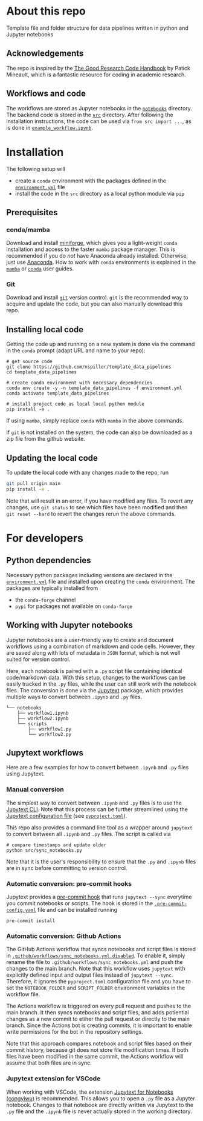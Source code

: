 # About this repo
Template file and folder structure for data pipelines written in python and Jupyter notebooks

## Acknowledgements
The repo is inspired by the 
[The Good Research Code Handbook](https://goodresearch.dev/setup#)
by Patick Mineault,
which is a fantastic resource for coding in academic research.

## Workflows and code
The workflows are stored as Jupyter notebooks in the [`notebooks`](./notebooks) directory.
The backend code is stored in the [`src`](./src) directory.
After following the installation instructions,
the code can be used via `from src import ...`,
as is done in [`example_workflow.ipynb`](./notebooks/example_workflow.ipynb).

# Installation
The following setup will
- create a `conda` environment with the packages defined in the [`environment.yml`](./environment.yml) file
- install the code in the `src` directory as a local python module via `pip`

## Prerequisites
### conda/mamba
Download and install [miniforge](https://github.com/conda-forge/miniforge), 
which gives you a light-weight `conda` installation and access to the
faster `mamba` package manager.
This is recommended if you do _not_ have Anaconda already installed.
Otherwise, just use [Anaconda](https://www.anaconda.com/download).
How to work with `conda` environments is explained in the 
[`mamba`](https://mamba.readthedocs.io/en/latest/user_guide/mamba.html#)
or 
[`conda`](https://conda.io/projects/conda/en/latest/user-guide/tasks/manage-environments.html)
user guides.

### Git
Download and install [`git`](https://git-scm.com/downloads) version control.
`git` is the recommended way to acquire and update the code, but you can also manually download this repo.

## Installing local code
Getting the code up and running on a new system is done via the command in the `conda` prompt (adapt URL and name to your repo):
```
# get source code
git clone https://github.com/nspiller/template_data_pipelines 
cd template_data_pipelines 

# create conda environment with necessary dependencies
conda env create -y -n template_data_pipelines -f environment.yml
conda activate template_data_pipelines

# install project code as local local python module
pip install -e .
```

If using `mamba`, simply replace `conda` with `mamba` in the above commands.

If `git` is not installed on the system, the code can also be downloaded as a zip file from the github website.

## Updating the local code
To update the local code with any changes made to the repo, run
```bash
git pull origin main
pip install -e .
```

Note that will result in an error, if you have modified any files.
To revert any changes, use `git status` to see which files have been modified and then `git reset --hard` to revert the changes rerun the above commands.

# For developers
## Python dependencies
Necessary python packages including versions are declared in the [`environment.yml`](./environment.yml) file
and installed upon creating the `conda` environment.
The packages are typically installed from 
- the `conda-forge` channel
- `pypi` for packages not available on `conda-forge`

## Working with Jupyter notebooks
Jupyter notebooks are a user-friendly way to create and document workflows using a combination of markdown and code cells.
However, they are saved along with lots of metadata in `JSON` format,
which is not well suited for version control.

Here, each notebook is paired with a `.py` script file containing identical code/markdown data.
With this setup, changes to the workflows can be easily tracked in the `.py` files,
while the user can still work with the notebook files.
The conversion is done via the [Jupytext](https://jupytext.readthedocs.io/en/latest/) package, which provides multiple ways to convert between `.ipynb` and `.py` files.

```
└── notebooks
    ├── workflow1.ipynb
    ├── workflow2.ipynb
    └── scripts
        ├── workflow1.py
        └── workflow2.py
```
## Jupytext workflows
Here are a few examples for how to convert between `.ipynb` and `.py` files using Jupytext.

### Manual conversion
The simplest way to convert between `.ipynb` and `.py` files is to use the
[Jupytext CLI](https://jupytext.readthedocs.io/en/latest/using-cli.html).
Note that this process can be further streamlined using the
[Jupytext configuration file](https://jupytext.readthedocs.io/en/latest/config.html)
(see [`pyproject.toml`](./pyproject.toml)).

This repo also provides a command line tool as a wrapper around `jupytext` to convert between all `.ipynb` and `.py` files.
The script is called via
```
# compare timestamps and update older
python src/sync_notebooks.py
```

Note that it is the user's responsibility to ensure that the `.py` and `.ipynb` files are in sync before committing to version control.

### Automatic conversion: pre-commit hooks
Jupytext provides a [pre-commit hook](https://jupytext.readthedocs.io/en/latest/using-pre-commit.html)
that runs `jupytext --sync` everytime you commit notebooks or scripts.
The hook is stored in the [`.pre-commit-config.yaml`](./.pre-commit-config.yaml) file and can be installed running
```
pre-commit install
```

### Automatic conversion: Github Actions
The GitHub Actions workflow that syncs notebooks and script files is stored in 
[`.github/workflows/sync_notebooks.yml.disabled`](./.github/workflows/sync_notebooks.yml.disabled).
To enable it, simply rename the file to `.github/workflows/sync_notebooks.yml` and push the changes to the main branch.
Note that this workflow uses `jupytext` with explicitly defined input and output files instead
of `jupytext --sync`.
Therefore, it ignores the `pyproject.toml` configuration file and
you have to set the `NOTEBOOK_FOLDER` and `SCRIPT_FOLDER` environment variables in the workflow file.

The Actions workflow is triggered on every pull request and pushes to the main branch.
It then syncs notebooks and script files, and adds potiential changes as a new commit to etiher the pull request or directly to the main branch.
Since the Actions bot is creating commits, it is important to enable write permissions for the bot in the repository settings.

Note that this approach compares notebook and script files based on their commit history,
because git does not store file modification times.
If both files have been modified in the same commit,
the Actions workflow will assume that both files are in sync.

### Jupytext extension for VSCode
When working with VSCode, the extension
[Jupytext for Notebooks (congyiwu)](https://marketplace.visualstudio.com/items?itemName=congyiwu.vscode-jupytext)
is recommended.
This allows you to open a `.py` file as a Jupyter notebook.
Changes to that notebook are directly written via Jupytext to the `.py` file
and the `.ipynb` file is never actually stored in the working directory.

